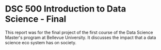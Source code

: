 # DSC 500 Introduction to Data Science - Final

This report was for the final project of the first course of the Data Science Master's program at Bellevue University. It discusses the impact that a data science eco system has on society.
